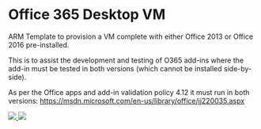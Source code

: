 # Office 365 Desktop VM

ARM Template to provision a VM complete with either Office 2013 or Office 2016 pre-installed.  

This is to assist the development and testing of O365 add-ins where the add-in must be tested in both versions (which cannot be installed side-by-side).

As per the Office apps and add-in validation policy 4.12 it must run in both versions: https://msdn.microsoft.com/en-us/library/office/jj220035.aspx


<a href="https://portal.azure.com/#create/microsoft.template/uri/https%3A%2F%2Fraw.githubusercontent.com%2Fgregcar%2FAzure-Templates%2Fmaster%2Fwindows-vm-o365-hub%2Fazuredeploy.json" target="_blank">
    <img src="http://azuredeploy.net/deploybutton.png"/>
</a>
<a href="http://armviz.io/#/?load=https://raw.githubusercontent.com/gregcar/Azure-Templates/master/windows-vm-o365-hub/azuredeploy.json" target="_blank">
    <img src="http://armviz.io/visualizebutton.png"/>
</a>
